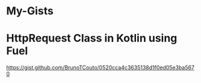 # My-Gists

# HttpRequest Class in Kotlin using Fuel 
https://gist.github.com/BrunoTCouto/0520cca4c3635138d1f0ed05e3ba5670
